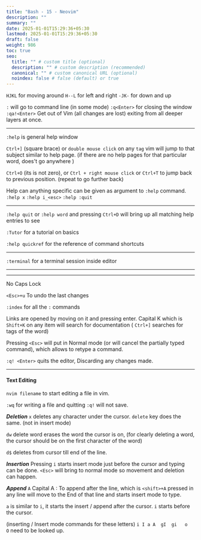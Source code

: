 ```yaml
---
title: "Bash - 15 - Neovim"
description: ""
summary: ""
date: 2025-01-01T15:29:36+05:30
lastmod: 2025-01-01T15:29:36+05:30
draft: false
weight: 986
toc: true
seo:
  title: "" # custom title (optional)
  description: "" # custom description (recommended)
  canonical: "" # custom canonical URL (optional)
  noindex: false # false (default) or true
---
```


`HJKL` for moving around
`H--L` for left and right
`-JK-` for down and up

`:` will go to command line (in some mode)
`:q<Enter>`  for closing the window
`:qa!<Enter>` Get out of Vim (all changes are lost) exiting from all deeper layers at once. 

___
`:help`   is general help window

`Ctrl+]` (square brace) or `double mouse click` on any `tag` vim will jump to that subject similar to help page. (if there are no help pages for that particular word, does't go anywhere )

`Ctrl+O`  (its is not zero), or `Ctrl + right mouse click` or `Ctrl+T` to jump back to previous position. (repeat to go further back)

Help can anything specific can be given as argument to `:help` command.
`:help x` `:help i_<esc>` `:help :quit`

___
`:help quit`  or `:help word` and pressing `Ctrl+D` will bring up all matching help entries to see

`:Tutor` for a tutorial on basics

`:help quickref`  for the reference of command shortcuts


___


`:terminal` for a terminal session inside editor
___________
___________
No Caps Lock

`<Esc>+u`  To undo the last changes

`:index`  for all the `:` commands

Links are opened by moving on it and pressing enter.
Capital K which is `Shift+K` on any item will search for documentation ( `Ctrl+]` searches for tags of the word) 

Pressing `<Esc>` will put in Normal mode (or will cancel the partially typed command), which allows to retype a command.

`:q! <Enter>` quits the editor, Discarding any changes made.
____

#### Text Editing

`nvim filename` to start editing a file in vim.

`:wq` for writing a file and quitting `:q!` will not save.

***Deletion***
`x` deletes any character under the cursor. `delete` key does the same. (not in insert mode)

`dw` delete word erases the word the cursor is on, (for clearly deleting a word, the cursor should be on the first character of the word)

`d$` deletes from cursor till end of the line.


***Insertion***
Pressing `i` starts insert mode just before the cursor and typing can be done. `<Esc>` will bring to normal mode so movement and deletion can happen.


***Append***
`A` Capital A : To append after the line, which is `<shift>+A` pressed in any line will move to the End of that line and starts insert mode to type.

`a` is similar to `i`, it starts the insert / append after the cursor. `i` starts before the cursor.

(inserting / Insert mode commands for these letters)
`i I a A  gI  gi   o   O` need to be looked up.










